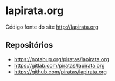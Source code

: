 lapirata.org
==

Código fonte do site http://lapirata.org

Repositórios
--

* https://notabug.org/piratas/lapirata.org
* https://gitlab.com/piratas/lapirata.org
* https://github.com/piratas/lapirata.org

